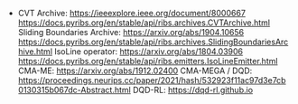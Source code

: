 - CVT Archive: https://ieeexplore.ieee.org/document/8000667 https://docs.pyribs.org/en/stable/api/ribs.archives.CVTArchive.html
  Sliding Boundaries Archive: https://arxiv.org/abs/1904.10656 https://docs.pyribs.org/en/stable/api/ribs.archives.SlidingBoundariesArchive.html
  IsoLine operator: https://arxiv.org/abs/1804.03906 https://docs.pyribs.org/en/stable/api/ribs.emitters.IsoLineEmitter.html
  CMA-ME: https://arxiv.org/abs/1912.02400
  CMA-MEGA / DQD: https://proceedings.neurips.cc/paper/2021/hash/532923f11ac97d3e7cb0130315b067dc-Abstract.html
  DQD-RL: https://dqd-rl.github.io
